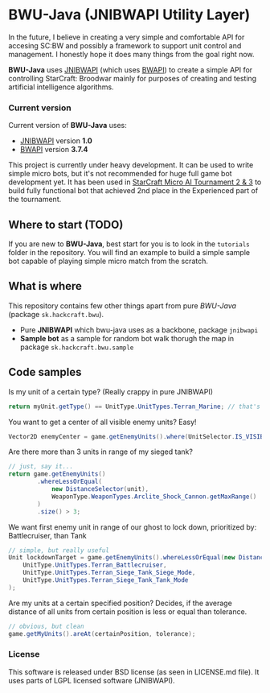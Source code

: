 # BWU-Java (JNIBWAPI Utility Layer)

In the future, I believe in creating a very simple and comfortable API for accesing SC:BW
and possibly a framework to support unit control and management. I honestly hope it does many
things from the goal right now.

**BWU-Java** uses [JNIBWAPI](https://code.google.com/p/jnibwapi/) (which uses
[BWAPI](https://code.google.com/p/bwapi/)) to create a simple API for controlling 
StarCraft: Broodwar mainly for purposes of creating and testing artificial intelligence
algorithms.

### Current version

Current version of **BWU-Java** uses:

*	[JNIBWAPI](https://code.google.com/p/jnibwapi/) version **1.0**
*	[BWAPI](https://code.google.com/p/bwapi/) version **3.7.4**

This project is currently under heavy development. It can be used to write simple micro bots,
but it's not recommended for huge full game bot development yet. It has been used in
[StarCraft Micro AI Tournament 2 & 3](http://scmai.hackcraft.sk) to build fully functional bot
that achieved 2nd place in the Experienced part of the tournament.

## Where to start (TODO)

If you are new to **BWU-Java**, best start for you is to look in the ``tutorials`` folder in the repository. You will
find an example to build a simple sample bot capable of playing simple micro match from the scratch.

## What is where

This repository contains few other things apart from pure *BWU-Java* (package ``sk.hackcraft.bwu``).

*	Pure **JNIBWAPI** which bwu-java uses as a backbone, package ``jnibwapi``
*	**Sample bot** as a sample for random bot walk thorugh the map in package ``sk.hackcraft.bwu.sample``

## Code samples

Is my unit of a certain type? (Really crappy in pure JNIBWAPI)

```java
return myUnit.getType() == UnitType.UnitTypes.Terran_Marine; // that's the way i like it!
```

You want to get a center of all visible enemy units? Easy!

```java
Vector2D enemyCenter = game.getEnemyUnits().where(UnitSelector.IS_VISIBLE).getArithmeticCenter(); // yes, this easy
```

Are there more than 3 units in range of my sieged tank?

```java
// just, say it...
return game.getEnemyUnits()
		.whereLessOrEqual(
			new DistanceSelector(unit), 
			WeaponType.WeaponTypes.Arclite_Shock_Cannon.getMaxRange()
		)
		.size() > 3;
```

We want first enemy unit in range of our ghost to lock down, prioritized by: Battlecruiser, than Tank

```java
// simple, but really useful
Unit lockdownTarget = game.getEnemyUnits().whereLessOrEqual(new DistanceSelector(ghost), range).firstOf(
	UnitType.UnitTypes.Terran_Battlecruiser,
	UnitType.UnitTypes.Terran_Siege_Tank_Siege_Mode,
	UnitType.UnitTypes.Terran_Siege_Tank_Tank_Mode
);
```

Are my units at a certain specified position? Decides, if the average distance of all units from certain position
is less or equal than tolerance.

```java
// obvious, but clean
game.getMyUnits().areAt(certainPosition, tolerance);
```

### License

This software is released under BSD license (as seen in LICENSE.md file). It uses parts of LGPL licensed software (JNIBWAPI).
